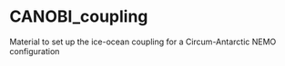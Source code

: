 # CANOBI_coupling
Material to set up the ice-ocean coupling for a Circum-Antarctic NEMO configuration
